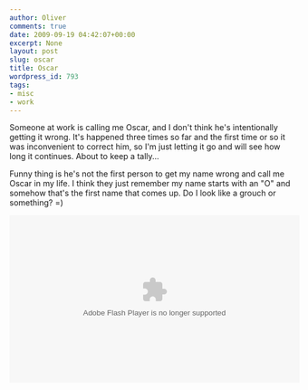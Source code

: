 ```yaml
---
author: Oliver
comments: true
date: 2009-09-19 04:42:07+00:00
excerpt: None
layout: post
slug: oscar
title: Oscar
wordpress_id: 793
tags:
- misc
- work
---
```


Someone at work is calling me Oscar, and I don't think he's intentionally getting it wrong.  It's happened three times so far and the first time or so it was inconvenient to correct him, so I'm just letting it go and will see how long it continues.  About to keep a tally...

Funny thing is he's not the first person to get my name wrong and call me Oscar in my life.  I think they just remember my name starts with an "O" and somehow that's the first name that comes up.  Do I look like a grouch or something? =)

<object width="512" height="296"><param name="movie" value="http://www.hulu.com/embed/8LLg5vBML5e5S08eff0jCw/72"></param><param name="allowFullScreen" value="true"></param><embed src="http://www.hulu.com/embed/8LLg5vBML5e5S08eff0jCw/72" type="application/x-shockwave-flash" allowFullScreen="true"  width="512" height="296"></embed></object>